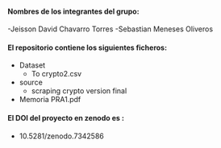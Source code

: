 #### Nombres de los integrantes del grupo:
-Jeisson David Chavarro Torres
-Sebastian Meneses Oliveros 

#### El repositorio contiene los siguientes ficheros: 
- Dataset
  -  To crypto2.csv
- source
  - scraping crypto version final
- Memoria PRA1.pdf

#### El DOI del proyecto en zenodo es : 
- 10.5281/zenodo.7342586
